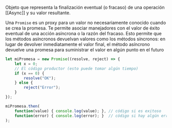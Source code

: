 Objeto que representa la finalización eventual (o fracaso) de una operación [[Async]] y su valor resultante.

Una `Promise` es un proxy para un valor no necesariamente conocido cuando se crea la promesa. Te permite asociar manejadores con el valor de éxito eventual de una acción asíncrona o la razón del fracaso. Esto permite que los métodos asíncronos devuelvan valores como los métodos síncronos: en lugar de devolver inmediatamente el valor final, el método asíncrono devuelve una promesa para suministrar el valor en algún punto en el futuro

```javascript
let miPromesa = new Promise((resolve, reject) => {
    let x = 0;
    // El código productor (esto puede tomar algún tiempo)
    if (x == 0) {
        resolve("OK");
    } else {
        reject("Error");
    }
});

miPromesa.then(
    function(value) { console.log(value); }, // código si es exitoso
    function(error) { console.log(error); }  // código si hay algún error
);
```

